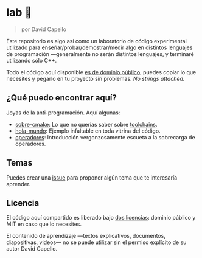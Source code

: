 # lab 🧪

> por David Capello

Este repositorio es algo así como un laboratorio de código
experimental utilizado para enseñar/probar/demostrar/medir algo en
distintos lenguajes de programación —generalmente no serán distintos
lenguajes, y terminaré utilizando sólo C++.

Todo el código aquí disponible [es de dominio público](#licencia),
puedes copiar lo que necesites y pegarlo en tu proyecto sin problemas.
*No strings attached.*

## ¿Qué puedo encontrar aquí?

Joyas de la anti-programación. Aquí algunas:

* [sobre-cmake](sobre-cmake/README.md#readme): Lo que no querías saber sobre
  [toolchains](https://es.wikipedia.org/wiki/Cadena_de_herramientas).
* [hola-mundo](hola-mundo/README.md#readme): Ejemplo infaltable en toda
  vitrina del código.
* [operadores](operadores/README.md#readme): Introducción vergonzosamente escueta a la sobrecarga de operadores.

## Temas

Puedes crear una [issue](https://github.com/dacap/lab/issues) para
proponer algún tema que te interesaría aprender.

## Licencia

El código aquí compartido es liberado bajo [dos licencias](LICENSE.txt):
dominio público y MIT en caso que lo necesites.

El contenido de aprendizaje —textos explicativos, documentos,
diapositivas, videos— no se puede utilizar sin el permiso explícito
de su autor David Capello.

